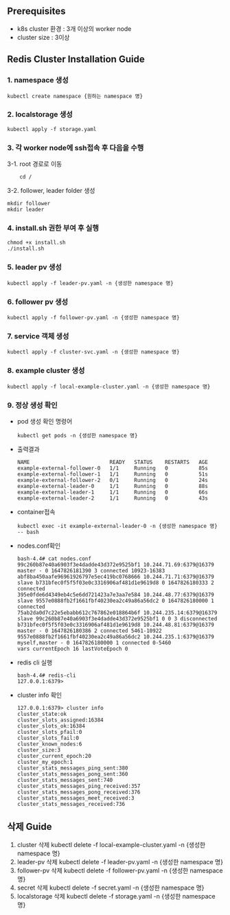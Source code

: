 ## Prerequisites
- k8s cluster 환경 : 3개 이상의 worker node
- cluster size : 3이상

## Redis Cluster Installation Guide
### 1. namespace 생성
```shell
kubectl create namespace {원하는 namespace 명}
```

### 2. localstorage 생성
```shell
kubectl apply -f storage.yaml
```

### 3. 각 worker node에 ssh접속 후 다음을 수행
3-1. root 경로로 이동
```shell
    cd /
```
3-2. follower, leader folder 생성
```shell
mkdir follower
mkdir leader
```

### 4. install.sh 권한 부여 후 실행

```shell
chmod +x install.sh
./install.sh
```

### 5. leader pv 생성
```shell
kubectl apply -f leader-pv.yaml -n {생성한 namespace 명}
```

### 6. follower pv 생성
```shell
kubectl apply -f follower-pv.yaml -n {생성한 namespace 명}
```

### 7. service 객체 생성
```shell
kubectl apply -f cluster-svc.yaml -n {생성한 namespace 명}
```

### 8. example cluster 생성
```shell
kubectl apply -f local-example-cluster.yaml -n {생성한 namespace 명}
```

### 9. 정상 생성 확인
- pod 생성 확인 명령어
    ```shell
    kubectl get pods -n {생성한 namespace 명}
    ```

- 출력결과
    ```shell
    NAME                          READY   STATUS    RESTARTS   AGE
    example-external-follower-0   1/1     Running   0          85s
    example-external-follower-1   1/1     Running   0          51s
    example-external-follower-2   0/1     Running   0          24s
    example-external-leader-0     1/1     Running   0          88s
    example-external-leader-1     1/1     Running   0          66s
    example-external-leader-2     1/1     Running   0          43s
    ```
- container접속
    ```shell
    kubectl exec -it example-external-leader-0 -n {생성한 namespace 명} -- bash
    ```
- nodes.conf확인
    ```shell
    bash-4.4# cat nodes.conf 
    99c260b87e40a6903f3e4dadde43d372e9525bf1 10.244.71.69:6379@16379 master - 0 1647826181390 3 connected 10923-16383
    abf8ba450aafe96961926797e5ec419bc0768666 10.244.71.71:6379@16379 slave b731bfec0f5f5f03e0c3316906af481d1e9619d8 0 1647826180333 2 connected
    395e0fde6d4349eb4c5e6dd721423a7e3aa7e584 10.244.48.77:6379@16379 slave 9557e0888fb2f1661fbf40230ea2c49a86a56dc2 0 1647826180000 1 connected
    75ab2da0d7c22e5ebabb612c767862e018864b6f 10.244.235.14:6379@16379 slave 99c260b87e40a6903f3e4dadde43d372e9525bf1 0 0 3 disconnected
    b731bfec0f5f5f03e0c3316906af481d1e9619d8 10.244.48.81:6379@16379 master - 0 1647826180386 2 connected 5461-10922
    9557e0888fb2f1661fbf40230ea2c49a86a56dc2 10.244.235.1:6379@16379 myself,master - 0 1647826180000 1 connected 0-5460
    vars currentEpoch 16 lastVoteEpoch 0
    ```
- redis cli 실행
    ```shell
    bash-4.4# redis-cli
    127.0.0.1:6379> 
    ```
- cluster info 확인
    ```shell
    127.0.0.1:6379> cluster info
    cluster_state:ok
    cluster_slots_assigned:16384
    cluster_slots_ok:16384
    cluster_slots_pfail:0
    cluster_slots_fail:0
    cluster_known_nodes:6
    cluster_size:3
    cluster_current_epoch:20
    cluster_my_epoch:1
    cluster_stats_messages_ping_sent:380
    cluster_stats_messages_pong_sent:360
    cluster_stats_messages_sent:740
    cluster_stats_messages_ping_received:357
    cluster_stats_messages_pong_received:376
    cluster_stats_messages_meet_received:3
    cluster_stats_messages_received:736
    ```
## 삭제 Guide
1. cluster 삭제
kubectl delete -f local-example-cluster.yaml -n {생성한 namespace 명}
2. leader-pv 삭제
kubectl delete -f leader-pv.yaml -n {생성한 namespace 명}
3. follower-pv 삭제
kubectl delete -f follower-pv.yaml -n {생성한 namespace 명}
4. secret 삭제
kubectl delete -f secret.yaml -n {생성한 namespace 명}
5. localstorage 삭제
kubectl delete -f storage.yaml -n {생성한 namespace 명}